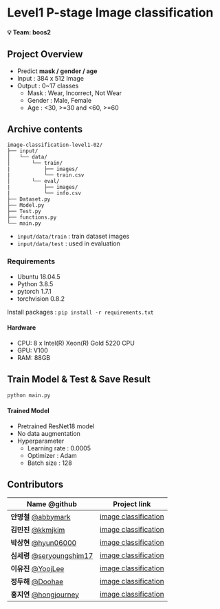 # Level1 P-stage Image classification

#### 💡 **Team: boos2**

## Project Overview

- Predict **mask / gender / age**
- Input : 384 x 512 Image
- Output : 0~17 classes 
    - Mask : Wear, Incorrect, Not Wear
    - Gender : Male, Female
    - Age : <30, >=30 and <60, >=60

## Archive contents

```3rd_solution/
image-classification-level1-02/
├── input/
│   └── data/
│   	└── train/
|			├── images/
|			└── train.csv
│   	└── eval/
|			├── images/
|			└── info.csv
├── Dataset.py
├── Model.py
├── Test.py
├── functions.py
└── main.py
```

- ```input/data/train``` : train dataset images
- ```input/data/test``` : used in evaluation

### Requirements

- Ubuntu 18.04.5
- Python 3.8.5
- pytorch 1.7.1
- torchvision 0.8.2

Install packages :  `pip install -r requirements.txt` 

#### Hardware

- CPU: 8 x Intel(R) Xeon(R) Gold 5220 CPU
- GPU: V100
- RAM: 88GB

## Train Model & Test & Save Result

```bash
python main.py
```

#### Trained Model

- Pretrained ResNet18 model
- No data augmentation
- Hyperparameter
    - Learning rate : 0.0005
    - Optimizer : Adam
    - Batch size : 128

## Contributors

| **Name** @github                                             | **Project link**                                             |
| ------------------------------------------------------------ | ------------------------------------------------------------ |
| **안명철** [@abbymark](https://github.com/abbymark)          | [image classification](https://github.com/boostcampaitech2/image-classification-level1-02/tree/amc_T2126) |
| **김민진** [@kkmjkim](https://github.com/kkmjkim)            | [image classification](https://github.com/boostcampaitech2/image-classification-level1-02/tree/minjin) |
| **박상현** [@hyun06000](https://github.com/hyun06000)        | [image classification](https://github.com/boostcampaitech2/image-classification-level1-02/tree/Sang-hyun) |
| **심세령** [@seryoungshim17](https://github.com/seryoungshim17) | [image classification](https://github.com/boostcampaitech2/image-classification-level1-02/tree/seryoung) |
| **이유진** [@YoojLee](https://github.com/YoojLee)            | [image classification](https://github.com/boostcampaitech2/image-classification-level1-02/tree/yujin) |
| **정두해** [@Doohae](https://github.com/Doohae)              | [image classification](https://github.com/boostcampaitech2/image-classification-level1-02/tree/doohae) |
| **홍지연** [@hongjourney](https://github.com/hongjourney)    | [image classification](https://github.com/boostcampaitech2/image-classification-level1-02/tree/jiyeon) |
